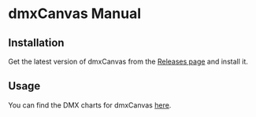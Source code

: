 # dmxCanvas Manual

## Installation
Get the latest version of dmxCanvas from the [Releases page](https://github.com/arneBersch/dmxCanvas/releases/) and install it.

## Usage
You can find the DMX charts for dmxCanvas [here](dmxCharts.md).